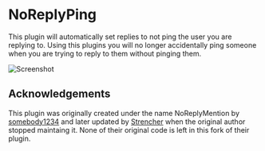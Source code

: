 # NoReplyPing

This plugin will automatically set replies to not ping the user you are replying to. Using this plugins you will no longer accidentally ping someone when you are trying to reply to them without pinging them.

![Screenshot](https://raw.githubusercontent.com/BleedingBD/plugin-NoReplyPing/main/_meta/thumbnail.png)

## Acknowledgements

This plugin was originally created under the name NoReplyMention by [somebody1234](https://github.com/somebody1234) and later updated by [Strencher](https://github.com/Strencher/) when the original author stopped maintaing it. None of their original code is left in this fork of their plugin.
